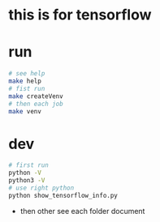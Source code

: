 # this is for tensorflow

# run

```sh
# see help
make help
# fist run
make createVenv
# then each job
make venv
```

# dev

```sh
# first run
python -V
python3 -V
# use right python
python show_tensorflow_info.py
```

- then other see each folder document